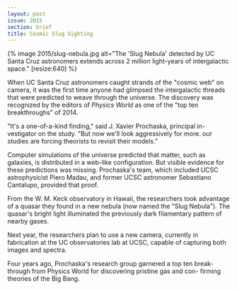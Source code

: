 ```yaml
---
layout: post
issue: 2015
section: brief
title: Cosmic Slug Sighting
---
```


{% image 2015/slug-nebula.jpg alt="The 'Slug Nebula' detected by UC Santa Cruz astronomers extends across 2 million light-years of intergalactic space." [resize:640] %}

When UC Santa Cruz astronomers caught strands of the "cosmic web" on camera, it was the first time anyone had glimpsed the intergalactic threads that were predicted to weave through the universe. The discovery was recognized by the editors of _Physics World_ as one of the "top ten breakthroughs" of 2014.

"It's a one-of-a-kind finding," said J. Xavier Prochaska, principal in- vestigator on the study. "But now we'll look aggressively for more. our studies are forcing theorists to revisit their models."

Computer simulations of the universe predicted that matter, such as galaxies, is distributed in a web-like configuration. But visible evidence for these predictions was missing. Prochaska's team, which included UCSC astrophysicist Piero Madau, and former UCSC astronomer Sebastiano Cantalupo, provided that proof.

From the W. M. Keck observatory in Hawaii, the researchers took advantage of a quasar they found in a new nebula (now named the "Slug Nebula"). The quasar's bright light illuminated the previously dark filamentary pattern of nearby gases.

Next year, the researchers plan to use a new camera, currently in fabrication at the UC observatories lab at UCSC, capable of capturing both images and spectra.

Four years ago, Prochaska's research group garnered a top ten break-through from Physics World for discovering pristine gas and con- firming theories of the Big Bang.

